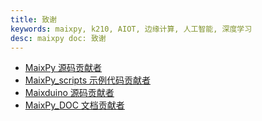 ```yaml
---
title: 致谢
keywords: maixpy, k210, AIOT, 边缘计算, 人工智能, 深度学习
desc: maixpy doc: 致谢
---
```



* [MaixPy 源码贡献者](https://github.com/sipeed/MaixPy/graphs/contributors)
* [MaixPy_scripts 示例代码贡献者](https://github.com/sipeed/MaixPy_scripts/graphs/contributors)
* [Maixduino 源码贡献者](https://github.com/sipeed/Maixduino/graphs/contributors)
* [MaixPy_DOC 文档贡献者](https://github.com/sipeed/MaixPy_DOC/graphs/contributors)
